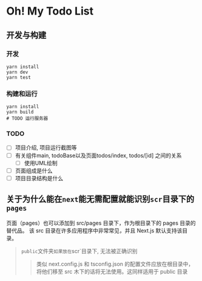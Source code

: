 # Oh! My Todo List

## 开发与构建

### 开发

```shell
yarn install
yarn dev
yarn test
```

### 构建和运行

```shell
yarn install
yarn build
# TODO 运行服务器
```

### TODO

- [ ] 项目介绍, 项目运行截图等
- [ ] 有关组件main, todoBase以及页面todos/index, todos/[id] 之间的关系
    - [ ] 使用UML绘制
- [ ] 页面组成是什么
- [ ] 项目目录结构是什么

## 关于为什么能在`next`能无需配置就能识别`scr`目录下的`pages`

页面（pages）也可以添加到 src/pages 目录下，作为根目录下的 pages 目录的替代品。
该 src 目录在许多应用程序中非常常见，并且 Next.js 默认支持该目录。

> `public`文件夹`如果放在`scr`目录下, 无法被正确识别
>  > 类似 next.config.js 和 tsconfig.json 的配置文件应放在根目录中，将他们移至 src 木下的话将无法使用。这同样适用于 public 目录